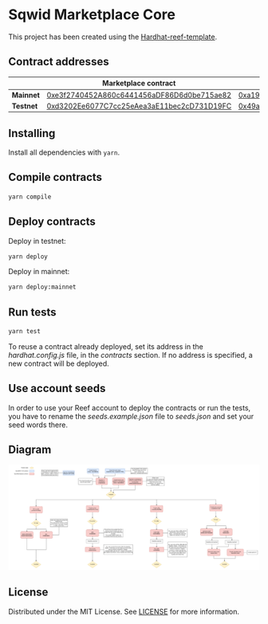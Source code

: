 # Sqwid Marketplace Core

This project has been created using the [Hardhat-reef-template](https://github.com/reef-defi/hardhat-reef-template).

## Contract addresses

| |Marketplace contract|NFT contract|Util contract|
|-----|-----|-----|-----|
|**Mainnet**|[0xe3f2740452A860c6441456aDF86D6d0be715ae82](https://reefscan.com/contract/0xe3f2740452A860c6441456aDF86D6d0be715ae82)|[0xa1957161Ee6Cb6D86Ae7A9cE12A30C40Dc9F1B68](https://reefscan.com/contract/0xa1957161Ee6Cb6D86Ae7A9cE12A30C40Dc9F1B68)|[0xffb12A5f69AFBD58Dc49b4AE9044D8F20D131733](https://reefscan.com/contract/0xffb12A5f69AFBD58Dc49b4AE9044D8F20D131733)|
|**Testnet**|[0xd3202Ee6077C7cc25eAea3aE11bec2cD731D19FC](https://testnet.reefscan.com/contract/0xd3202Ee6077C7cc25eAea3aE11bec2cD731D19FC)|[0x49aC7Dc3ddCAb2e08dCb8ED1F18a0E0369515E47](https://testnet.reefscan.com/contract/0x49aC7Dc3ddCAb2e08dCb8ED1F18a0E0369515E47)|[0x08925246669D150d5D4597D756A3C788eae2834B](https://testnet.reefscan.com/contract/0x08925246669D150d5D4597D756A3C788eae2834B)|

## Installing

Install all dependencies with `yarn`.

## Compile contracts

```bash
yarn compile
```

## Deploy contracts

Deploy in testnet:

```bash
yarn deploy
```

Deploy in mainnet:

```bash
yarn deploy:mainnet
```

## Run tests

```bash
yarn test
```

To reuse a contract already deployed, set its address in the _hardhat.config.js_ file, in the _contracts_ section. If no address is specified, a new contract will be deployed.

## Use account seeds

In order to use your Reef account to deploy the contracts or run the tests, you have to rename the _seeds.example.json_ file to _seeds.json_ and set your seed words there.

## Diagram

![diagram](sqwid-diagram-v02.png)

## License

Distributed under the MIT License. See [LICENSE](LICENSE) for more information.
